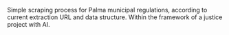 Simple scraping process for Palma municipal regulations, according to current extraction URL and data structure. Within the framework of a justice project with AI.
